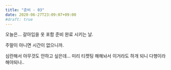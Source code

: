 ```yaml
---
title: "준비 - 03"
date: 2020-06-27T23:09:07+09:00
#draft: true
---
```

오늘은... 갈아입을 옷 포함 준비 완료 시키는 날.

주말이 아니면 시간이 없으니까.

심란해서 아무것도 안하고 싶은데...
미리 티켓팅 해해놔서 이거라도 하개 되니 다행이라 해야되나..
